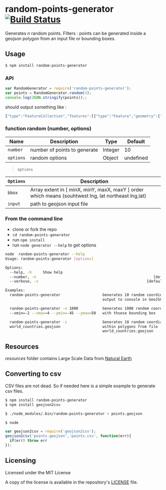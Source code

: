 # random-points-generator [![Build Status](https://travis-ci.org/tsamaya/random-points-generator.svg?branch=master)](https://travis-ci.org/tsamaya/random-points-generator)

Generates _n_ random points.
Filters : points can be generated inside a geojson polygon from an input file or bounding boxes.

## Usage

```sh
$ npm install random-points-generator
```

### API

```javascript
var RandomGenerator = require('random-points-generator');
var points = RandomGenerator.random(3);
console.log(JSON.stringify(points));;
```
should output something like :

```javascript
{"type":"FeatureCollection","features":[{"type":"Feature","geometry":{"type":"Point","coordinates":[126.41316810428155,-47.548372609587574]},"properties":{}},{"type":"Feature","geometry":{"type":"Point","coordinates":[97.69989737806617,-47.200575920302434]},"properties":{}},{"type":"Feature","geometry":{"type":"Point","coordinates":[24.264802630637277,72.69680002654108]},"properties":{}}]}
```

### function random (number, options)

 | Name      | Description                  | Type    | Default   |
 | ----------| ---------------------------- | ------- | --------- |
 | `number`  | number of points to generate | Integer | 10        |
 | `options` | random options               | Object  | undefined |

>`options`

| `Options` | Description                  |
| ----------| ---------------------------- |
| `bbox`    | Array<number> extent in [ minX, minY, maxX, maxY ] order which means (souhtwest lng, lat northeast lng,lat) |
| `input`   | path to geojson input file |

### From the command line

- clone or fork the repo
- `cd random-points-generator`
- run `npm install`
- run `node generator --help` to get options

```bash
node  random-points-generator --help
Usage: random-points-generator [options]

Options:
  --help, -h     Show help                                             [boolean]
  --number, -n                                                     [default: 10]
  --verbose, -v                                                 [default: false]

Examples:
  random-points-generator                   Generates 10 random coordinates,
                                            output to console in GeoJSON format

  random-points-generator -n 1000           Generates 1000 random coordinates
  --xmin=-2 --xmax=4 --ymin=-45 --ymax=50   with thsese bounding box

  random-points-generator -i                Generates 10 random coordiantes
  world_countries.geojson                   within polygons from file
                                            world_countries.geojson
```

## Resources

_resources_ folder contains Large Scale Data from [Natural Earth](http://www.naturalearthdata.com/)

## Converting to csv

CSV files are not dead. So if needed here is a simple example to generate csv files.

```sh
$ npm install random-points-generator
$ npm install geojson2csv

$ ./node_modules/.bin/random-points-generator > points.geojson

$ node
```

```javascript
var geojson2csv = require('geojson2csv');
geojson2csv('points.geojson','points.csv', function(err){
  if(err) throw err
});
```

## Licensing

Licensed under the MIT License

A copy of the license is available in the repository's [LICENSE](LICENSE) file.
